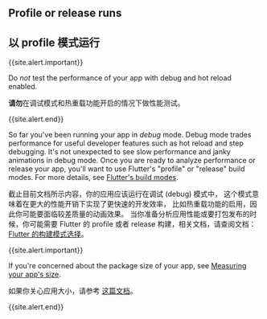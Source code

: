 ## Profile or release runs

## 以 profile 模式运行

{{site.alert.important}}

  Do _not_ test the performance of your app with debug and
  hot reload enabled.
  
  **请勿**在调试模式和热重载功能开启的情况下做性能测试。
  
{{site.alert.end}}

So far you've been running your app in *debug* mode. Debug
mode trades performance for useful developer features such
as hot reload and step debugging. It's not unexpected to
see slow performance and janky animations in debug mode.
Once you are ready to analyze performance or release your
app, you'll want to use Flutter's "profile" or "release"
build modes. For more details, see [Flutter's build modes][].

截止目前文档所示内容，你的应用应该运行在调试 (debug) 模式中，
这个模式意味着在更大的性能开销下实现了更快速的开发效率，
比如热重载功能的启用，因此你可能要面临较差质量的动画效果。
当你准备分析应用性能或要打包发布的时候，你可能需要 Flutter
的 profile 或者 release 构建，相关文档，请查阅文档：
[Flutter 的构建模式选择]({{site.url}}/testing/build-modes)。

{{site.alert.important}}
  
  If you're concerned about the package size of your app,
  see [Measuring your app's size][].
  
  如果你关心应用大小，请参考 [这篇文档][Measuring your app's size]。
  
{{site.alert.end}}

[Flutter's build modes]: {{site.url}}/testing/build-modes
[Measuring your app's size]:  /docs/perf/app-size
